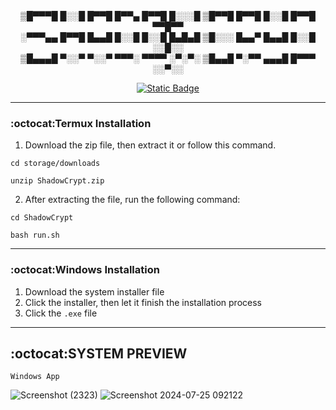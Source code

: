 <div align="center" color="red">
▒█▀▀▀█ █░░█ █▀▀█ █▀▀▄ █▀▀█ █░░░█ ▒█▀▀█ █▀▀█ █░░█ █▀▀█ ▀▀█▀▀ <br>
░▀▀▀▄▄ █▀▀█ █▄▄█ █░░█ █░░█ █▄█▄█ ▒█░░░ █▄▄▀ █▄▄█ █░░█ ░░█░░ <br>
▒█▄▄▄█ ▀░░▀ ▀░░▀ ▀▀▀░ ▀▀▀▀ ░▀░▀░ ▒█▄▄█ ▀░▀▀ ▄▄▄█ █▀▀▀ ░░▀░░<br>

[![Static Badge](https://img.shields.io/badge/Termux-%20v3.0%20-red?style=flat)](https://github.com/MR-JLTC/ShadowCrypt/releases/download/v3.0/ShadowCrypt.zip)
 
</div>



--------------
### :octocat:Termux Installation
1. Download the zip file, then extract it or follow this command.
```
cd storage/downloads
```
```
unzip ShadowCrypt.zip
```   
2. After extracting the file, run the following command:
```
cd ShadowCrypt
```
```
bash run.sh
```
-------------
### :octocat:Windows Installation
1. Download the system installer file
2. Click the installer, then let it finish the installation process
3. Click the `.exe` file

--------------
## :octocat:SYSTEM PREVIEW
`Windows App`

![Screenshot (2323)](https://github.com/user-attachments/assets/dfd41964-6bb6-4d6a-9f1d-580657731327)
![Screenshot 2024-07-25 092122](https://github.com/user-attachments/assets/1416e7f2-c54e-4fd5-8ed1-d11a7f79b8c6)



